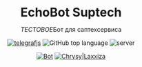<header>
<h1 style="display: inline">EchoBot Suptech</h1>

*ТЕСТОВОЕ*Бот для саптехсервиса
  
[![telegrafjs](https://img.shields.io/badge/telegraf.js-grey?style=flat-square&logo=telegram)](https://github.com/telegraf/telegraf)
![GitHub top language](https://img.shields.io/github/languages/top/Laxxiza/suptech_bot)
![server](https://img.shields.io/badge/On%20server-Yes-green)
  
[![Bot](https://img.shields.io/badge/Bot-grey?style=flat-square&logo=telegram)](https://t.me/SupTestedbot)
[![Chrysy|Laxxiza](https://img.shields.io/badge/Laxxiza-grey?style=flat-square&logo=telegram)](https://t.me/lunachrysy)
</header>
